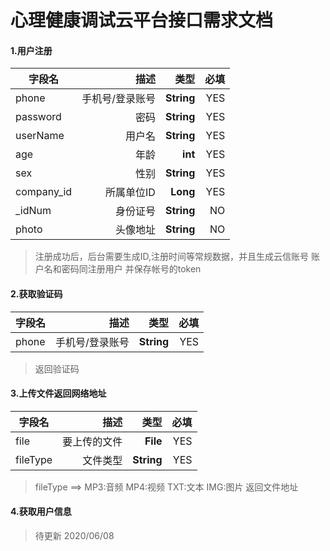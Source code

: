 # 心理健康调试云平台接口需求文档

#### 1.用户注册

| 字段名|描述|类型|必填|
| --------- | -----:| -----:| -----:|
|phone|手机号/登录账号|**String**|YES|
|password|密码|**String**|YES|
|userName|用户名|**String**|YES|
|age|年龄|**int**|YES|
|sex|性别|**String**|YES|
|company_id|所属单位ID|**Long**|YES|
|_idNum|身份证号|**String**|NO|
|photo|头像地址|**String**|NO|

> 注册成功后，后台需要生成ID,注册时间等常规数据，并且生成云信账号 账户名和密码同注册用户 并保存帐号的token 

#### 2.获取验证码

| 字段名|描述|类型|必填|
| --------- | -----:| -----:| -----:|
|phone|手机号/登录账号|**String**|YES|

> 返回验证码

#### 3.上传文件返回网络地址

| 字段名|描述|类型|必填|
| --------- | -----:| -----:| -----:|
|file|要上传的文件|**File**|YES|
|fileType|文件类型|**String**|YES|

>   fileType ==> MP3:音频   MP4:视频   TXT:文本   IMG:图片   返回文件地址

#### 4.获取用户信息

> 待更新 2020/06/08




